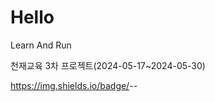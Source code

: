 # Hello

Learn And Run

천재교육 3차 프로젝트(2024-05-17~2024-05-30)

https://img.shields.io/badge/<LABEL>-<MESSAGE>-<COLOR>

